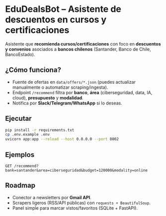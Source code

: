# EduDealsBot – Asistente de descuentos en cursos y certificaciones

Asistente que **recomienda cursos/certificaciones** con foco en **descuentos y convenios** asociados a **bancos chilenos** (Santander, Banco de Chile, BancoEstado).

## ¿Cómo funciona?
- Fuente de ofertas en `data/offers/*.json` (puedes actualizar manualmente o automatizar scraping/ingesta).
- Endpoint `/recommend` filtra por **banco**, **área** (ciberseguridad, data, IA, cloud), **presupuesto** y **modalidad**.
- Notifica por **Slack/Telegram/WhatsApp** si lo deseas.

## Ejecutar
```bash
pip install -r requirements.txt
cp .env.example .env
uvicorn app:app --reload --host 0.0.0.0 --port 8002
```

## Ejemplos
```
GET /recommend?bank=santander&area=ciberseguridad&budget=120000&modality=online
```

## Roadmap
- Conector a newsletters por **Gmail API**.
- Scrapers ligeros (RSS/API públicas) con `requests + BeautifulSoup`.
- Panel simple para marcar vistos/favoritos (SQLite + FastAPI).
